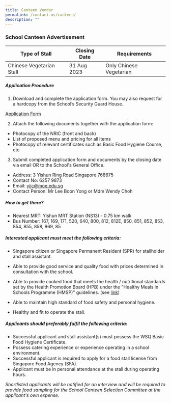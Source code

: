```yaml
---
title: Canteen Vendor
permalink: /contact-us/canteen/
description: ""
---
```

### **School Canteen Advertisement**


| Type of Stall | Closing Date | Requirements |
| -------- | -------- | -------- |
| Chinese Vegetarian Stall     | 31 Aug 2023     | Only Chinese Vegetarian    |

##### **Application Procedure**
1. Download and complete the application form. You may also request for a hardcopy from the School’s Security Guard House.

[Application Form](/files/School%20Canteen/application%20form.pdf)

2. Attach the following documents together with the application form:
* Photocopy of the NRIC (front and back)
* List of proposed menu and pricing for all items
* Photocopy of relevant certificates such as Basic Food Hygiene Course, etc

3. Submit completed application form and documents by the closing date via email OR to the School's General Office.
* Address: 3 Yishun Ring Road Singapore 768675
* Contact No: 6257 9873
* Email: yijc@moe.edu.sg
* Contact Person: Mr Lee Boon Yong or Mdm Wendy Choh

##### **How to get there?**
* Nearest MRT: Yishun MRT Station (NS13) - 0.75 km walk
* Bus Number: 167, 169, 171, 520, 640, 800, 812, 812E, 850, 851, 852, 853, 854, 855, 858, 969, 85

##### **Interested applicant must meet the following criteria:**
* Singapore citizen or Singapore Permanent Resident (SPR) for stallholder and stall assistant.
* Able to provide good service and quality food with prices determined in consultation with the school.
* Able to provide cooked food that meets the health / nutritional standards set by the Health Promotion Board (HPB) under the "Healthy Meals in Schools Programme (HMSP)" guidelines. (see
[link](https://www.hpb.gov.sg/schools/school-programmes/healthy-meals-in-schools-programme))

* Able to maintain high standard of food safety and personal hygiene.
* Healthy and fit to operate the stall.

##### **Applicants should preferably fulfil the following criteria:**
* Successful applicant and stall assistant(s) must possess the WSQ Basic Food Hygiene Certificate.
* Possess catering experience or experience operating in a school environment.
* Successful applicant is required to apply for a food stall license from Singapore Food Agency (SFA).
* Applicant must be in personal attendance at the stall during operating hours.

*Shortlisted applicants will be notified for an interview and will be required to provide food sampling for the School Canteen Selection Committee at the applicant's own expense.*